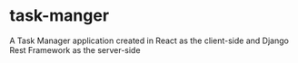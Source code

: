 # task-manger
A Task Manager application created in React as the client-side and Django Rest Framework as the server-side
